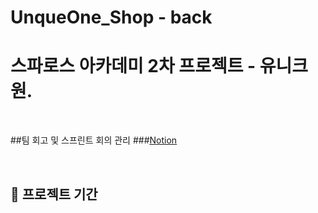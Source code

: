 # UnqueOne_Shop - back
# 스파로스 아카데미 2차 프로젝트 - 유니크원.

<br>

##팀 회고 및 스프린트 회의 관리
###<u>[Notion](https://uniquone.notion.site/UniquOne-2f81712b2df0488cb1a0b458b7e3312a)</u>

<br>

## 📅 프로젝트 기간

